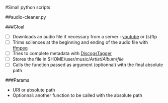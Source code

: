 #Small python scripts

##audio-cleaner.py

###Gloal

- [ ] Downloads an audio file if necessary from a server : [youtube](https://www.youtube.com) or (s)ftp
- [ ] Trims scilences at the beginning and ending of the audio file with [ffmpeg](https://github.com/FFmpeg/FFmpeg)
- [ ] Tries to complete metadata with [DiscogsTagger](https://github.com/jesseward/discogstagger)
- [ ] Stores the file in $HOME/user/music/*Artist*/*Album*/*file*
- [ ] Calls the function passed as argument (optionnal) with the final absolute path

###Params

* URI or absolute path
* Optionnal: another function to be called with the absolute path
